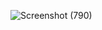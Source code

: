 
![Screenshot (790)](https://github.com/zehrayhn/SpringSecurityWithJWT/assets/75533288/eacf45c3-73c5-41a1-a869-62b0564cb736)
